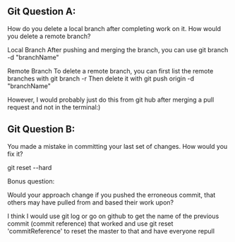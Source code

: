## Git Question A:

How do you delete a local branch after completing work on it.  How would you delete a remote branch?

Local Branch
After pushing and merging the branch, you can use 
git branch -d "branchName"

Remote Branch
To delete a remote branch, you can first list the remote branches with
git branch -r
Then delete it with
git push origin -d "branchName"

However, I would probably just do this from git hub after merging a pull request and not in the terminal:)

## Git Question B: 

You made a mistake in committing your last set of changes. How would you fix it?

git reset --hard

Bonus question:

Would your approach change if you pushed the erroneous commit, that others may have pulled from and based their work upon?

I think I would use git log or go on github to get the name of the previous commit (commit reference) that worked and use 
git reset 'commitReference' to reset the master to that and have everyone repull